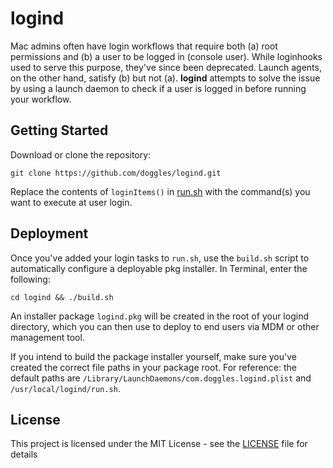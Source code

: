 # logind

Mac admins often have login workflows that require both (a) root permissions and (b) a user to be logged in (console user). While loginhooks used to serve this purpose, they've since been deprecated. Launch agents, on the other hand, satisfy (b) but not (a). **logind** attempts to solve the issue by using a launch daemon to check if a user is logged in before running your workflow.

## Getting Started

Download or clone the repository:

```
git clone https://github.com/doggles/logind.git
```

Replace the contents of `loginItems()` in [run.sh](run.sh) with the command(s) you want to execute at user login.

## Deployment

Once you've added your login tasks to `run.sh`, use the `build.sh` script to automatically configure a deployable pkg installer. In Terminal, enter the following:

```
cd logind && ./build.sh
```

An installer package `logind.pkg` will be created in the root of your logind directory, which you can then use to deploy to end users via MDM or other management tool.

If you intend to build the package installer yourself, make sure you've created the correct file paths in your package root. For reference: the default paths are `/Library/LaunchDaemons/com.doggles.logind.plist` and `/usr/local/logind/run.sh`.

## License

This project is licensed under the MIT License - see the [LICENSE](LICENSE) file for details


